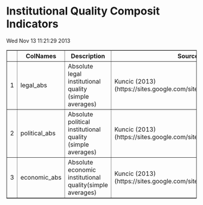 # Institutional Quality Composit Indicators


 Wed Nov 13 11:21:29 2013 <!-- html table generated in R 3.0.2 by xtable 1.7-1 package -->
<!-- Wed Nov 13 11:21:29 2013 -->
<TABLE border=1>
<TR> <TH>  </TH> <TH> ColNames </TH> <TH> Description </TH> <TH> Source </TH>  </TR>
  <TR> <TD align="right"> 1 </TD> <TD> legal_abs </TD> <TD> Absolute legal institutional quality (simple averages) </TD> <TD> Kuncic (2013) (https://sites.google.com/site/aljazkuncic/research) </TD> </TR>
  <TR> <TD align="right"> 2 </TD> <TD> political_abs </TD> <TD> Absolute political institutional quality (simple averages) </TD> <TD> Kuncic (2013) (https://sites.google.com/site/aljazkuncic/research) </TD> </TR>
  <TR> <TD align="right"> 3 </TD> <TD> economic_abs </TD> <TD> Absolute economic institutional quality(simple averages) </TD> <TD> Kuncic (2013) (https://sites.google.com/site/aljazkuncic/research) </TD> </TR>
   </TABLE>
